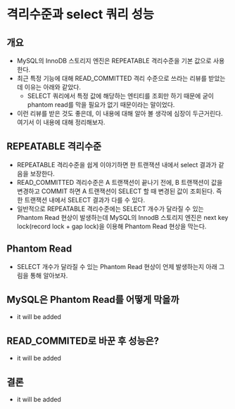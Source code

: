 # 격리수준과 select 쿼리 성능

## 개요

- MySQL의 InnoDB 스토리지 엔진은 REPEATABLE 격리수준을 기본 값으로 사용한다.
- 최근 특정 기능에 대해 READ_COMMITTED 격리 수준으로 쓰라는 리뷰를 받았는데 이유는 아래와 같았다.
  - SELECT 쿼리에서 특정 값에 해당하는 엔티티를 조회만 하기 때문에 굳이 phantom read를 막을 필요가 없기 때문이라는 말이었다.
- 이런 리뷰를 받은 것도 좋은데, 이 내용에 대해 알아 볼 생각에 심장이 두근거린다. 여기서 이 내용에 대해 정리해보자.

## REPEATABLE 격리수준

- REPEATABLE 격리수준을 쉽게 이야기하면 한 트랜잭션 내에서 select 결과가 같음을 보장한다.
- READ_COMMITTED 격리수준은 A 트랜잭션이 끝나기 전에, B 트랜잭션이 값을 변경하고 COMMIT 하면 A 트랜잭션이 SELECT 할 때 변경된 값이 조회된다. 즉 한 트랜잭션 내에서 SELECT 결과가 다를 수 있다.
- 일반적으로 REPEATABLE 격리수준에는 SELECT 개수가 달라질 수 있는 Phantom Read 현상이 발생하는데 MySQL의 InnodB 스토리지 엔진은 next key lock(record lock + gap lock)을 이용해 Phantom Read 현상을 막는다.

## Phantom Read

- SELECT 개수가 달라질 수 있는 Phantom Read 현상이 언제 발생하는지 아래 그림을 통해 알아보자.

## MySQL은 Phantom Read를 어떻게 막을까

- it will be added

## READ_COMMITED로 바꾼 후 성능은?

- it will be added

## 결론

- it will be added
